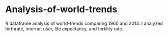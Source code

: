 # Analysis-of-world-trends
R dataframe analysis of world-trends comparing 1960 and 2013. 
I analyzed birthrate, internet user, life expectancy, and fertility rate.
